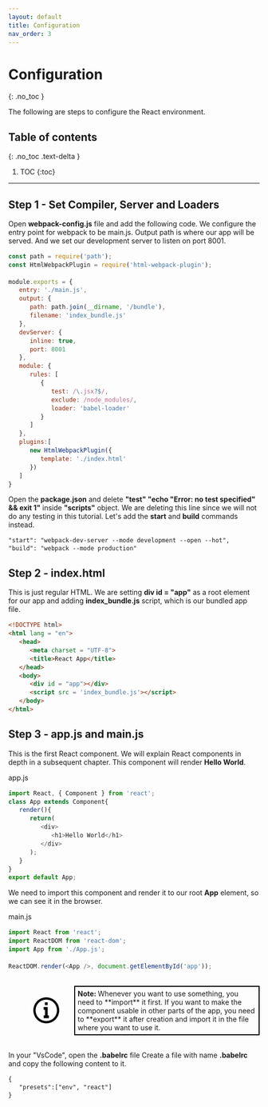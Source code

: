 ```yaml
---
layout: default
title: Configuration
nav_order: 3
---
```


# Configuration
{: .no_toc }

The following are steps to configure the React environment.

## Table of contents
{: .no_toc .text-delta }

1. TOC
{:toc}

---
## Step 1 - Set Compiler, Server and Loaders

Open **webpack-config.js** file and add the following code.
We configure the entry point for webpack to be main.js.
Output path is where our app will be served.
And we set our development server to listen on port 8001.

```js
const path = require('path');
const HtmlWebpackPlugin = require('html-webpack-plugin');

module.exports = {
   entry: './main.js',
   output: {
      path: path.join(__dirname, '/bundle'),
      filename: 'index_bundle.js'
   },
   devServer: {
      inline: true,
      port: 8001
   },
   module: {
      rules: [
         {
            test: /\.jsx?$/,
            exclude: /node_modules/,
            loader: 'babel-loader'
         }
      ]
   },
   plugins:[
      new HtmlWebpackPlugin({
         template: './index.html'
      })
   ]
}
```

Open the **package.json** and delete **"test" "echo \"Error: no test specified\" && exit 1"** inside **"scripts"** object. We are deleting this line since we will not do any testing in this tutorial. Let's add the **start** and **build** commands instead.

```
"start": "webpack-dev-server --mode development --open --hot",
"build": "webpack --mode production"
```
## Step 2 - index.html

This is just regular HTML. We are setting **div id = "app"** as a root element for our app and adding **index_bundle.js** script, which is our bundled app file.

```html
<!DOCTYPE html>
<html lang = "en">
   <head>
      <meta charset = "UTF-8">
      <title>React App</title>
   </head>
   <body>
      <div id = "app"></div>
      <script src = 'index_bundle.js'></script>
   </body>
</html>
```

## Step 3 - app.js and main.js

This is the first React component. We will explain React components in depth in a subsequent chapter. This component will render **Hello World**.

app.js
```js
import React, { Component } from 'react';
class App extends Component{
   render(){
      return(
         <div>
            <h1>Hello World</h1>
         </div>
      );
   }
}
export default App;
```

We need to import this component and render it to our root **App** element, so we can see it in the browser.

main.js
```js
import React from 'react';
import ReactDOM from 'react-dom';
import App from './App.js';

ReactDOM.render(<App />, document.getElementById('app'));
```
<br>
<div style="margin-left: 50px; display: flex; align-items: center;">
    <img src="https://raw.githubusercontent.com/dmitrymatio/setupReactDocs/gh-pages/docs/img/iconfinder_v-31_3162614.png"
      alt="note"
      style=" margin-right: 30px; width: 52px;" />
      <article style="border: 2px solid black; box-sizing: border-box; padding: 5px;"> <strong>Note:  </strong>Whenever you want to use something, you need to **import** it first. If you want to make the component usable in other parts of the app, you need to **export** it after creation and import it in the file where you want to use it.</article>
</div>
<br>

In your "VsCode", open the **.babelrc** file
Create a file with name **.babelrc** and copy the following content to it.

```
{
   "presets":["env", "react"]
}
```